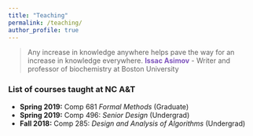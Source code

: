```yaml
---
title: "Teaching"
permalink: /teaching/
author_profile: true
---
```


> Any increase in knowledge anywhere helps pave the way for an increase in knowledge everywhere.
> <font color = #7e54bd><b>Issac Asimov</b></font> - Writer and professor of biochemistry at Boston University 

### List of courses taught at NC A&T

* **Spring 2019:** Comp 681 *Formal Methods* (Graduate)
* **Spring 2019:** Comp 496: *Senior Design* (Undergrad)
* **Fall 2018:** Comp 285: *Design and Analysis of Algorithms* (Undergrad)
